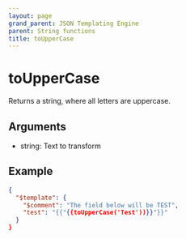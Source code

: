 ```yaml
---
layout: page
grand_parent: JSON Templating Engine
parent: String functions
title: toUpperCase
---
```


# toUpperCase

Returns a string, where all letters are uppercase.

## Arguments

 - string: Text to transform

## Example

```json
{
  "$template": {
    "$comment": "The field below will be TEST",
    "test": "{{"{{toUpperCase('Test'))}}"}}"
  }
}
```

